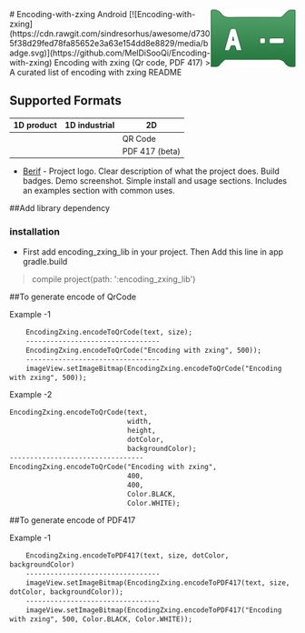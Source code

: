 <img src="icon.png" align="right" />
# Encoding-with-zxing Android [![Encoding-with-zxing](https://cdn.rawgit.com/sindresorhus/awesome/d7305f38d29fed78fa85652e3a63e154dd8e8829/media/badge.svg)](https://github.com/MelDiSooQi/Encoding-with-zxing)
Encoding with zxing (Qr code, PDF 417)
> A curated list of encoding with zxing README

## Supported Formats

| 1D product | 1D industrial | 2D
| ---------- | ------------- | --------------
|            |               | QR Code
|            |               | PDF 417 (beta)

- [Berif](https://github.com/MelDiSooQi/Encoding-with-zxing) - Project logo. Clear description of what the project does. Build badges. Demo screenshot. Simple install and usage sections. Includes an examples section with common uses.

##Add library dependency
### installation
- First add encoding_zxing_lib in your project. Then Add this line in app gradle.build

> compile project(path: ':encoding_zxing_lib')
    
##To generate encode of QrCode

Example -1

        EncodingZxing.encodeToQrCode(text, size);
        ---------------------------------
        EncodingZxing.encodeToQrCode("Encoding with zxing", 500));
        ---------------------------------
        imageView.setImageBitmap(EncodingZxing.encodeToQrCode("Encoding with zxing", 500));
        
Example -2

    EncodingZxing.encodeToQrCode(text,
                                 width,
                                 height,
                                 dotColor,
                                 backgroundColor);
    ---------------------------------
    EncodingZxing.encodeToQrCode("Encoding with zxing",
                                 400,
                                 400,
                                 Color.BLACK,
                                 Color.WHITE);

##To generate encode of PDF417

Example -1

        EncodingZxing.encodeToPDF417(text, size, dotColor, backgroundColor)
        ---------------------------------
        imageView.setImageBitmap(EncodingZxing.encodeToPDF417(text, size, dotColor, backgroundColor));
        ---------------------------------
        imageView.setImageBitmap(EncodingZxing.encodeToPDF417("Encoding with zxing", 500, Color.BLACK, Color.WHITE));
